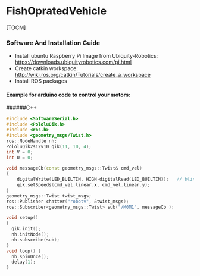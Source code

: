 # FishOpratedVehicle

[TOCM]
### Software And Installation Guide 

- Install ubuntu Raspberry Pi Image from Ubiquity-Robotics:
https://downloads.ubiquityrobotics.com/pi.html
- Create catkin workspace:
http://wiki.ros.org/catkin/Tutorials/create_a_workspace
- Install ROS packages


#### Example for arduino code to control your motors:
######C++
```C++
#include <SoftwareSerial.h>
#include <PololuQik.h>
#include <ros.h>
#include <geometry_msgs/Twist.h>
ros::NodeHandle nh;
PololuQik2s12v10 qik(11, 10, 4); 
int V = 0;
int U = 0;

void messageCb(const geometry_msgs::Twist& cmd_vel)
{
    digitalWrite(LED_BUILTIN, HIGH-digitalRead(LED_BUILTIN));   // blink the led
    qik.setSpeeds(cmd_vel.linear.x, cmd_vel.linear.y);
}
geometry_msgs::Twist twist_msgs;
ros::Publisher chatter("robotv", &twist_msgs);
ros::Subscriber<geometry_msgs::Twist> sub("/M0M1", messageCb );

void setup()
{
  qik.init();
  nh.initNode();
  nh.subscribe(sub);
}
void loop() {
  nh.spinOnce();
  delay(1);
}
```
